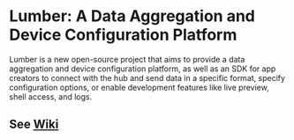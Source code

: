 # Lumber: A Data Aggregation and Device Configuration Platform

Lumber is a new open-source project that aims to provide a data aggregation and device configuration platform, as well as an SDK for app creators to connect with the hub and send data in a specific format, specify configuration options, or enable development features like live preview, shell access, and logs.

## See [Wiki](https://github.com/hivecv/lumber-docs/wiki)
